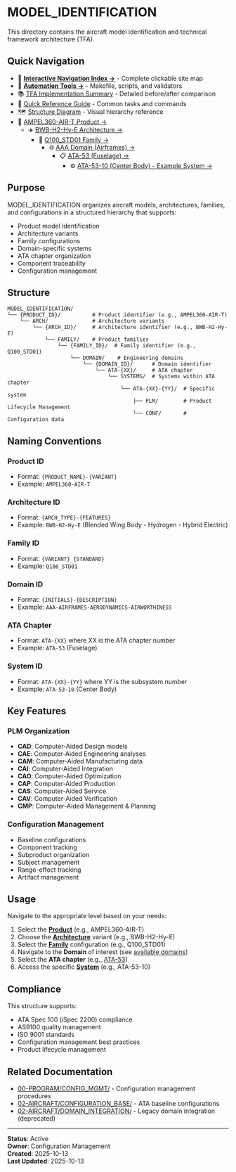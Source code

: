 # MODEL_IDENTIFICATION

This directory contains the aircraft model identification and technical framework architecture (TFA).

## Quick Navigation

- 🧭 **[Interactive Navigation Index →](./NAVIGATION_INDEX.md)** - Complete clickable site map
- 🤖 **[Automation Tools →](./AUTOMATION_README.md)** - Makefile, scripts, and validators
- 📚 [TFA Implementation Summary](./TFA_IMPLEMENTATION_SUMMARY.md) - Detailed before/after comparison
- 🚀 [Quick Reference Guide](./TFA_QUICK_REFERENCE.md) - Common tasks and commands
- 🗺️ [Structure Diagram](./TFA_STRUCTURE_DIAGRAM.md) - Visual hierarchy reference
- 🏢 [AMPEL360-AIR-T Product →](./AMPEL360-AIR-T/README.md)
  - ✈️ [BWB-H2-Hy-E Architecture →](./AMPEL360-AIR-T/ARCH/BWB-H2-Hy-E/README.md)
    - 🔧 [Q100_STD01 Family →](./AMPEL360-AIR-T/ARCH/BWB-H2-Hy-E/FAMILY/Q100_STD01/README.md)
      - 🌐 [AAA Domain (Airframes) →](./AMPEL360-AIR-T/ARCH/BWB-H2-Hy-E/FAMILY/Q100_STD01/DOMAIN/AAA-AIRFRAMES-AERODYNAMICS-AIRWORTHINESS/README.md)
        - 📋 [ATA-53 (Fuselage) →](./AMPEL360-AIR-T/ARCH/BWB-H2-Hy-E/FAMILY/Q100_STD01/DOMAIN/AAA-AIRFRAMES-AERODYNAMICS-AIRWORTHINESS/ATA-53/README.md)
          - ⚙️ [ATA-53-10 (Center Body) - Example System →](./AMPEL360-AIR-T/ARCH/BWB-H2-Hy-E/FAMILY/Q100_STD01/DOMAIN/AAA-AIRFRAMES-AERODYNAMICS-AIRWORTHINESS/ATA-53/SYSTEMS/ATA-53-10/README.md)

## Purpose

MODEL_IDENTIFICATION organizes aircraft models, architectures, families, and configurations in a structured hierarchy that supports:
- Product model identification
- Architecture variants
- Family configurations
- Domain-specific systems
- ATA chapter organization
- Component traceability
- Configuration management

## Structure

```
MODEL_IDENTIFICATION/
└── {PRODUCT_ID}/          # Product identifier (e.g., AMPEL360-AIR-T)
    └── ARCH/              # Architecture variants
        └── {ARCH_ID}/     # Architecture identifier (e.g., BWB-H2-Hy-E)
            └── FAMILY/    # Product families
                └── {FAMILY_ID}/  # Family identifier (e.g., Q100_STD01)
                    └── DOMAIN/    # Engineering domains
                        └── {DOMAIN_ID}/      # Domain identifier
                            └── ATA-{XX}/     # ATA chapter
                                └── SYSTEMS/  # Systems within ATA chapter
                                    └── ATA-{XX}-{YY}/  # Specific system
                                        ├── PLM/        # Product Lifecycle Management
                                        └── CONF/       # Configuration data
```

## Naming Conventions

### Product ID
- Format: `{PRODUCT_NAME}-{VARIANT}`
- Example: `AMPEL360-AIR-T`

### Architecture ID
- Format: `{ARCH_TYPE}-{FEATURES}`
- Example: `BWB-H2-Hy-E` (Blended Wing Body - Hydrogen - Hybrid Electric)

### Family ID
- Format: `{VARIANT}_{STANDARD}`
- Example: `Q100_STD01`

### Domain ID
- Format: `{INITIALS}-{DESCRIPTION}`
- Example: `AAA-AIRFRAMES-AERODYNAMICS-AIRWORTHINESS`

### ATA Chapter
- Format: `ATA-{XX}` where XX is the ATA chapter number
- Example: `ATA-53` (Fuselage)

### System ID
- Format: `ATA-{XX}-{YY}` where YY is the subsystem number
- Example: `ATA-53-10` (Center Body)

## Key Features

### PLM Organization
- **CAD**: Computer-Aided Design models
- **CAE**: Computer-Aided Engineering analyses
- **CAM**: Computer-Aided Manufacturing data
- **CAI**: Computer-Aided Integration
- **CAO**: Computer-Aided Optimization
- **CAP**: Computer-Aided Production
- **CAS**: Computer-Aided Service
- **CAV**: Computer-Aided Verification
- **CMP**: Computer-Aided Management & Planning

### Configuration Management
- Baseline configurations
- Component tracking
- Subproduct organization
- Subject management
- Range-effect tracking
- Artifact management

## Usage

Navigate to the appropriate level based on your needs:
1. Select the **[Product](./AMPEL360-AIR-T/README.md)** (e.g., AMPEL360-AIR-T)
2. Choose the **[Architecture](./AMPEL360-AIR-T/ARCH/BWB-H2-Hy-E/README.md)** variant (e.g., BWB-H2-Hy-E)
3. Select the **[Family](./AMPEL360-AIR-T/ARCH/BWB-H2-Hy-E/FAMILY/Q100_STD01/README.md)** configuration (e.g., Q100_STD01)
4. Navigate to the **Domain** of interest (see [available domains](./AMPEL360-AIR-T/ARCH/BWB-H2-Hy-E/FAMILY/Q100_STD01/README.md#available-domains))
5. Select the **ATA chapter** (e.g., [ATA-53](./AMPEL360-AIR-T/ARCH/BWB-H2-Hy-E/FAMILY/Q100_STD01/DOMAIN/AAA-AIRFRAMES-AERODYNAMICS-AIRWORTHINESS/ATA-53/README.md))
6. Access the specific **[System](./AMPEL360-AIR-T/ARCH/BWB-H2-Hy-E/FAMILY/Q100_STD01/DOMAIN/AAA-AIRFRAMES-AERODYNAMICS-AIRWORTHINESS/ATA-53/SYSTEMS/ATA-53-10/README.md)** (e.g., ATA-53-10)

## Compliance

This structure supports:
- ATA Spec 100 (iSpec 2200) compliance
- AS9100 quality management
- ISO 9001 standards
- Configuration management best practices
- Product lifecycle management

## Related Documentation

- [00-PROGRAM/CONFIG_MGMT/](../../00-PROGRAM/CONFIG_MGMT/) - Configuration management procedures
- [02-AIRCRAFT/CONFIGURATION_BASE/](../CONFIGURATION_BASE/) - ATA baseline configurations
- [02-AIRCRAFT/DOMAIN_INTEGRATION/](../DOMAIN_INTEGRATION/) - Legacy domain integration (deprecated)

---

**Status**: Active  
**Owner**: Configuration Management  
**Created**: 2025-10-13  
**Last Updated**: 2025-10-13
